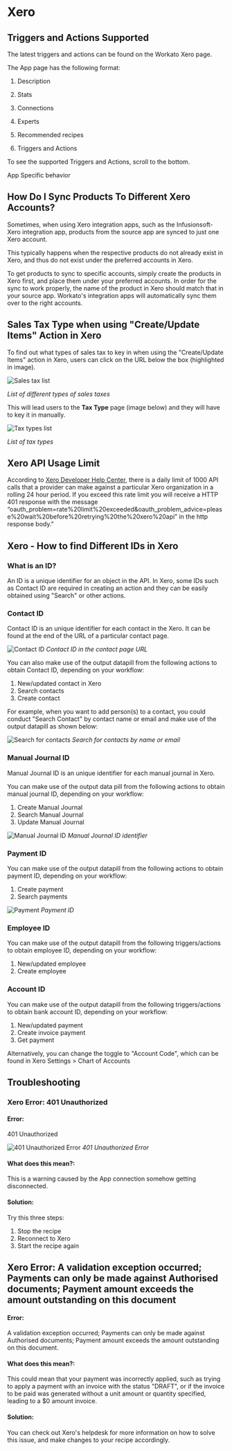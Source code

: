 # Xero

## Triggers and Actions Supported

The latest triggers and actions can be found on the Workato Xero page.

The App page has the following format:

1. Description

2. Stats

3. Connections

4. Experts

5. Recommended recipes

6. Triggers and Actions

To see the supported Triggers and Actions, scroll to the bottom.

App Specific behavior


## How Do I Sync Products To Different Xero Accounts? 

Sometimes, when using Xero integration apps, such as the Infusionsoft-Xero integration app, products from the source app are synced to just one Xero account.

This typically happens when the respective products do not already exist in Xero, and thus do not exist under the preferred accounts in Xero.

To get products to sync to specific accounts, simply create the products in Xero first, and place them under your preferred accounts. In order for the sync to work properly, the name of the product in Xero should match that in your source app. Workato's integration apps will automatically sync them over to the right accounts.


## Sales Tax Type when using "Create/Update Items" Action in Xero 
 
To find out what types of sales tax to key in when using the "Create/Update Items" action in Xero, users can click on the URL below the box (highlighted in image). 

![Sales tax list](/assets/images/connectors/xeno/sales-tax-list.png)

*List of different types of sales taxes*

This will lead users to the **Tax Type** page (image below) and they will have to key it in manually.

![Tax types list](/assets/images/connectors/xeno/tax-type-list.png)

*List of tax types*


## Xero API Usage Limit

According to [Xero Developer Help Center](https://community.xero.com/developer/question/17181), there is a daily limit of 1000 API calls that a provider can make against a particular Xero organization in a rolling 24 hour period. If you exceed this rate limit you will receive a HTTP 401 response with the message “oauth_problem=rate%20limit%20exceeded&oauth_problem_advice=please%20wait%20before%20retrying%20the%20xero%20api” in the http response body."


## Xero - How to find Different IDs in Xero

### What is an ID?
An ID is a unique identifier for an object in the API. In Xero, some IDs such as Contact ID are required in creating an action and they can be easily obtained using "Search" or other actions. 

### Contact ID

Contact ID is an unique identifier for each contact in the Xero. It can be found at the end of the URL of a particular contact page. 

![Contact ID](/assets/images/connectors/xeno/contact-id.png)
*Contact ID in the contact page URL*

You can also make use of the output datapill from the following actions to obtain Contact ID, depending on your workflow:

1. New/updated contact in Xero
2. Search contacts
3. Create contact

For example, when you want to add person(s) to a contact, you could conduct "Search Contact" by contact name or email and make use of the output datapill as shown below:

![Search for contacts](/assets/images/connectors/xeno/search-contact.png)
*Search for contacts by name or email*

### Manual Journal ID
Manual Journal ID is an unique identifier for each manual journal in Xero.

You can make use of the output data pill from the following actions to obtain manual journal ID, depending on your workflow:
1. Create Manual Journal
2. Search Manual Journal
3. Update Manual Journal

![Manual Journal ID](/assets/images/connectors/xeno/manual-journal-id.png)
*Manual Journal ID identifier*

### Payment ID
You can make use of the output datapill from the following actions to obtain payment ID, depending on your workflow:

1. Create payment
2. Search payments

![Payment](/assets/images/connectors/xeno/payment.png)
*Payment ID*

### Employee ID 
You can make use of the output datapill from the following triggers/actions to obtain employee ID, depending on your workflow:

1. New/updated employee
2. Create employee

### Account ID
You can make use of the output datapill from the following triggers/actions to obtain bank account ID, depending on your workflow:

1. New/updated payment
2. Create invoice payment
3. Get payment

Alternatively, you can change the toggle to "Account Code", which can be found in Xero Settings > Chart of Accounts

## Troubleshooting

### Xero Error: 401 Unauthorized 

#### Error: 
401 Unauthorized

![401 Unauthorized Error](/assets/images/connectors/xeno/error.png)
*401 Unauthorized Error*

#### What does this mean?: 
This is a warning caused by the App connection somehow getting disconnected.

#### Solution: 
Try this three steps:
1. Stop the recipe
2. Reconnect to Xero
3. Start the recipe again
## Xero Error: A validation exception occurred; Payments can only be made against Authorised documents; Payment amount exceeds the amount outstanding on this document

#### Error: 
A validation exception occurred; Payments can only be made against Authorised documents; Payment amount exceeds the amount outstanding on this document.

#### What does this mean?: 
This could mean that your payment was incorrectly applied, such as trying to apply a payment with an invoice with the status "DRAFT", or if the invoice to be paid was generated without a unit amount or quantity specified, leading to a $0 amount invoice.

#### Solution: 
You can check out Xero's helpdesk for more information on how to solve this issue, and make changes to your recipe accordingly. 
